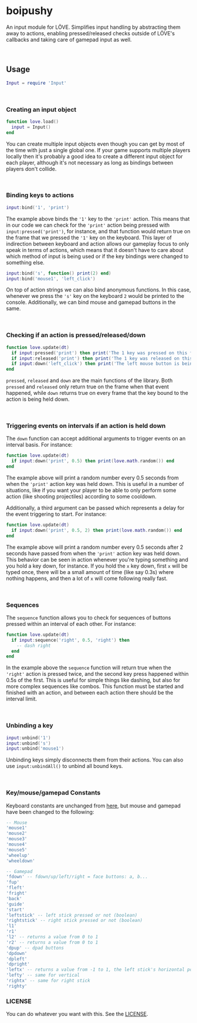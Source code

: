 # boipushy

An input module for LÖVE. Simplifies input handling by abstracting them away to actions,
enabling pressed/released checks outside of LÖVE's callbacks and taking care of gamepad input as well.

<br>

## Usage

```lua
Input = require 'Input'
```

<br>

### Creating an input object

```lua
function love.load()
  input = Input()
end
```

You can create multiple input objects even though you can get by most of the time with just a single global one. If your game supports multiple players locally then it's probably a good idea to create a different input object for each player, although it's not necessary as long as bindings between players don't collide.

<br>

### Binding keys to actions

```lua
input:bind('1', 'print')
```

The example above binds the `'1'` key to the `'print'` action. This means that in our code we can check for the `'print'` action being pressed with `input:pressed('print')`, for instance, and that function would return true on the frame that we pressed the `'1'` key on the keyboard. This layer of indirection between keyboard and action allows our gameplay focus to only speak in terms of actions, which means that it doesn't have to care about which method of input is being used or if the key bindings were changed to something else.

```lua
input:bind('s', function() print(2) end)
input:bind('mouse1', 'left_click')
```

On top of action strings we can also bind anonymous functions. In this case, whenever we press the `'s'` key on the keyboard `2` would be printed to the console. Additionally, we can bind mouse and gamepad buttons in the same.

<br>

### Checking if an action is pressed/released/down

```lua
function love.update(dt)
  if input:pressed('print') then print('The 1 key was pressed on this frame!') end
  if input:released('print') then print('The 1 key was released on this frame!') end
  if input:down('left_click') then print('The left mouse button is being held down!') end
end
```

`pressed`, `released` and `down` are the main functions of the library. Both `pressed` and `released` only return true on the frame when that event happened, while `down` returns true on every frame that the key bound to the action is being held down.

<br>

### Triggering events on intervals if an action is held down

The `down` function can accept additional arguments to trigger events on an interval basis. For instance:

```lua
function love.update(dt)
  if input:down('print', 0.5) then print(love.math.random()) end
end
```

The example above will print a random number every 0.5 seconds from when the `'print'` action key was held down. This is useful in a number of situations, like if you want your player to be able to only perform some action (like shooting projectiles) according to some cooldown.

Additionally, a third argument can be passed which represents a delay for the event triggering to start. For instance:

```lua
function love.update(dt)
  if input:down('print', 0.5, 2) then print(love.math.random()) end
end
```

The example above will print a random number every 0.5 seconds after 2 seconds have passed from when the `'print'` action key was held down. This behavior can be seen in action whenever you're typing something and you hold a key down, for instance. If you hold the `x` key down, first `x` will be typed once, there will be a small amount of time (like say 0.3s) where nothing happens, and then a lot of `x` will come following really fast. 

<br>

### Sequences

The `sequence` function allows you to check for sequences of buttons pressed within an interval of each other. For instance:

```lua
function love.update(dt)
  if input:sequence('right', 0.5, 'right') then
    -- dash right
  end
end
```

In the example above the `sequence` function will return true when the `'right'` action is pressed twice, and the second key press happened within 0.5s of the first. This is useful for simple things like dashing, but also for more complex sequences like combos. This function must be started and finished with an action, and between each action there should be the interval limit.

<br>

### Unbinding a key

```lua
input:unbind('1')
input:unbind('s')
input:unbind('mouse1')
```

Unbinding keys simply disconnects them from their actions. You can also use `input:unbindAll()` to unbind all bound keys.

<br>

### Key/mouse/gamepad Constants

Keyboard constants are unchanged from [here](https://www.love2d.org/wiki/KeyConstant), but mouse and gamepad have been changed to the following:

```lua
-- Mouse
'mouse1'
'mouse2'
'mouse3'
'mouse4'
'mouse5'
'wheelup'
'wheeldown'

-- Gamepad
'fdown' -- fdown/up/left/right = face buttons: a, b...
'fup'
'fleft'
'fright'
'back'
'guide'
'start'
'leftstick' -- left stick pressed or not (boolean)
'rightstick' -- right stick pressed or not (boolean)
'l1'
'r1'
'l2' -- returns a value from 0 to 1
'r2' -- returns a value from 0 to 1
'dpup' -- dpad buttons
'dpdown'
'dpleft'
'dpright'
'leftx' -- returns a value from -1 to 1, the left stick's horizontal position
'lefty' -- same for vertical
'rightx' -- same for right stick
'righty'
```

### LICENSE

You can do whatever you want with this. See the [LICENSE](https://github.com/adonaac/thomas/blob/master/LICENSE).
